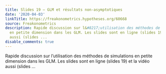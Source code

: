 ```yaml
---
title: Slides 19 – GLM et résultats non-asymptotiques
date: '2020-04-03'
linkTitle: https://freakonometrics.hypotheses.org/60668
source: Freakonometrics
description: Rapide discussion sur l&#8217;utilisation des méthodes de simulations
  en petite dimension dans les GLM. Les slides sont en ligne (slides 19) et la vidéo
  aussi (slides ...
disable_comments: true
---
```

Rapide discussion sur l&#8217;utilisation des méthodes de simulations en petite dimension dans les GLM. Les slides sont en ligne (slides 19) et la vidéo aussi (slides ...